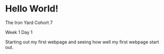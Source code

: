 # Hello World!
The Iron Yard Cohort 7

Week 1 Day 1

Starting out my first webpage and seeing how well my first webpage start out.
